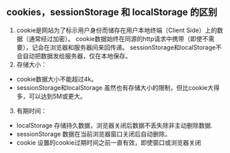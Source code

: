 ## cookies，sessionStorage 和 localStorage 的区别
1. cookie是网站为了标示用户身份而储存在用户本地终端（Client Side）上的数据（通常经过加密）。 cookie数据始终在同源的http请求中携带（即使不需要），记会在浏览器和服务器间来回传递。 sessionStorage和localStorage不会自动把数据发给服务器，仅在本地保存。
2. 存储大小： 
+ cookie数据大小不能超过4k。 
+ sessionStorage和localStorage 虽然也有存储大小的限制，但比cookie大得多，可以达到5M或更大。
3. 有期时间： 
+ localStorage 存储持久数据，浏览器关闭后数据不丢失除非主动删除数据.
+ sessionStorage 数据在当前浏览器窗口关闭后自动删除。 
+ cookie 设置的cookie过期时间之前一直有效，即使窗口或浏览器关闭